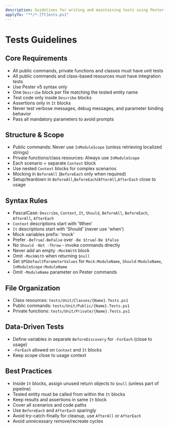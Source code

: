 ```yaml
---
description: Guidelines for writing and maintaining tests using Pester.
applyTo: "**/*.[Tt]ests.ps1"
---
```


# Tests Guidelines

## Core Requirements
- All public commands, private functions and classes must have unit tests
- All public commands and class-based resources must have integration tests
- Use Pester v5 syntax only
- One `Describe` block per file matching the tested entity name
- Test code only inside `Describe` blocks
- Assertions only in `It` blocks
- Never test verbose messages, debug messages, and parameter binding behavior
- Pass all mandatory parameters to avoid prompts

## Structure & Scope
- Public commands: Never use `InModuleScope` (unless retrieving localized strings)
- Private functions/class resources: Always use `InModuleScope`
- Each scenario = separate `Context` block
- Use nested `Context` blocks for complex scenarios
- Mocking in `BeforeAll` (`BeforeEach` only when required)
- Setup/teardown in `BeforeAll`,`BeforeEach`/`AfterAll`,`AfterEach` close to usage

## Syntax Rules
- PascalCase: `Describe`, `Context`, `It`, `Should`, `BeforeAll`, `BeforeEach`, `AfterAll`, `AfterEach`
- `Context` descriptions start with 'When'
- `It` descriptions start with 'Should' (never use 'when')
- Mock variables prefix: 'mock'
- Prefer `-BeTrue`/`-BeFalse` over `-Be $true`/`-Be $false`
- No `Should -Not -Throw` - invoke commands directly
- Never add an empty `-MockWith` block
- Omit `-MockWith` when returning `$null`
- Set `$PSDefaultParameterValues` for `Mock:ModuleName`, `Should:ModuleName`, `InModuleScope:ModuleName`
- Omit `-ModuleName` parameter on Pester commands

## File Organization
- Class resources: `tests/Unit/Classes/{Name}.Tests.ps1`
- Public commands: `tests/Unit/Public/{Name}.Tests.ps1`
- Private functions: `tests/Unit/Private/{Name}.Tests.ps1`

## Data-Driven Tests
- Define variables in separate `BeforeDiscovery` for `-ForEach` (close to usage)
- `-ForEach` allowed on `Context` and `It` blocks
- Keep scope close to usage context

## Best Practices
- Inside `It` blocks, assign unused return objects to `$null` (unless part of pipeline)
- Tested entity must be called from within the `It` blocks
- Keep results and assertions in same `It` block
- Cover all scenarios and code paths
- Use `BeforeEach` and `AfterEach` sparingly
- Avoid try-catch-finally for cleanup, use `AfterAll` or `AfterEach`
- Avoid unnecessary remove/recreate cycles
